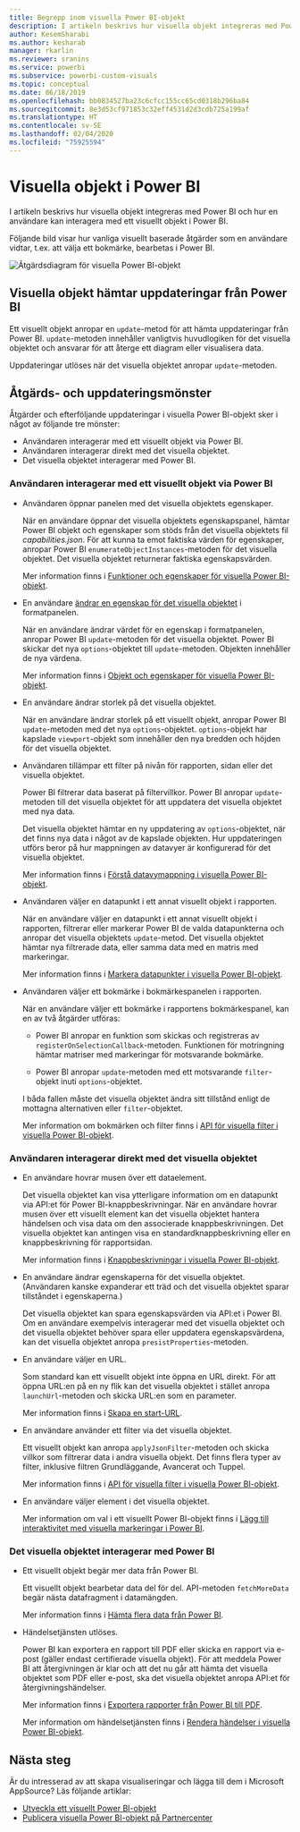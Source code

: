 ```yaml
---
title: Begrepp inom visuella Power BI-objekt
description: I artikeln beskrivs hur visuella objekt integreras med Power BI och hur en användare kan interagera med ett visuellt objekt i Power BI.
author: KesemSharabi
ms.author: kesharab
manager: rkarlin
ms.reviewer: sranins
ms.service: powerbi
ms.subservice: powerbi-custom-visuals
ms.topic: conceptual
ms.date: 06/18/2019
ms.openlocfilehash: bb0834527ba23c6cfcc155cc65cd0318b296ba84
ms.sourcegitcommit: 8e3d53cf971853c32eff4531d2d3cdb725a199af
ms.translationtype: HT
ms.contentlocale: sv-SE
ms.lasthandoff: 02/04/2020
ms.locfileid: "75925594"
---
```

# <a name="visuals-in-power-bi"></a>Visuella objekt i Power BI

I artikeln beskrivs hur visuella objekt integreras med Power BI och hur en användare kan interagera med ett visuellt objekt i Power BI. 

Följande bild visar hur vanliga visuellt baserade åtgärder som en användare vidtar, t.ex. att välja ett bokmärke, bearbetas i Power BI.

![Åtgärdsdiagram för visuella Power BI-objekt](./media/visual-concept.svg)

## <a name="visuals-get-updates-from-power-bi"></a>Visuella objekt hämtar uppdateringar från Power BI

Ett visuellt objekt anropar en `update`-metod för att hämta uppdateringar från Power BI. `update`-metoden innehåller vanligtvis huvudlogiken för det visuella objektet och ansvarar för att återge ett diagram eller visualisera data.

Uppdateringar utlöses när det visuella objektet anropar `update`-metoden.

## <a name="action-and-update-patterns"></a>Åtgärds- och uppdateringsmönster

Åtgärder och efterföljande uppdateringar i visuella Power BI-objekt sker i något av följande tre mönster:

* Användaren interagerar med ett visuellt objekt via Power BI.
* Användaren interagerar direkt med det visuella objektet.
* Det visuella objektet interagerar med Power BI.

### <a name="user-interacts-with-a-visual-through-power-bi"></a>Användaren interagerar med ett visuellt objekt via Power BI

* Användaren öppnar panelen med det visuella objektets egenskaper.

    När en användare öppnar det visuella objektets egenskapspanel, hämtar Power BI objekt och egenskaper som stöds från det visuella objektets fil *capabilities.json*. För att kunna ta emot faktiska värden för egenskaper, anropar Power BI `enumerateObjectInstances`-metoden för det visuella objektet. Det visuella objektet returnerar faktiska egenskapsvärden.

    Mer information finns i [Funktioner och egenskaper för visuella Power BI-objekt](capabilities.md).

* En användare [ändrar en egenskap för det visuella objektet](../../visuals/power-bi-visualization-customize-title-background-and-legend.md) i formatpanelen.

    När en användare ändrar värdet för en egenskap i formatpanelen, anropar Power BI `update`-metoden för det visuella objektet. Power BI skickar det nya `options`-objektet till `update`-metoden. Objekten innehåller de nya värdena.

    Mer information finns i [Objekt och egenskaper för visuella Power BI-objekt](objects-properties.md).

* En användare ändrar storlek på det visuella objektet.

    När en användare ändrar storlek på ett visuellt objekt, anropar Power BI `update`-metoden med det nya `options`-objektet. `options`-objekt har kapslade `viewport`-objekt som innehåller den nya bredden och höjden för det visuella objektet.

* Användaren tillämpar ett filter på nivån för rapporten, sidan eller det visuella objektet.

    Power BI filtrerar data baserat på filtervillkor. Power BI anropar `update`-metoden till det visuella objektet för att uppdatera det visuella objektet med nya data.

    Det visuella objektet hämtar en ny uppdatering av `options`-objektet, när det finns nya data i något av de kapslade objekten. Hur uppdateringen utförs beror på hur mappningen av datavyer är konfigurerad för det visuella objektet.

    Mer information finns i [Förstå datavymappning i visuella Power BI-objekt](dataview-mappings.md).

* Användaren väljer en datapunkt i ett annat visuellt objekt i rapporten.

    När en användare väljer en datapunkt i ett annat visuellt objekt i rapporten, filtrerar eller markerar Power BI de valda datapunkterna och anropar det visuella objektets `update`-metod. Det visuella objektet hämtar nya filtrerade data, eller samma data med en matris med markeringar.

    Mer information finns i [Markera datapunkter i visuella Power BI-objekt](highlight.md).

* Användaren väljer ett bokmärke i bokmärkespanelen i rapporten.

    När en användare väljer ett bokmärke i rapportens bokmärkespanel, kan en av två åtgärder utföras:

    * Power BI anropar en funktion som skickas och registreras av `registerOnSelectionCallback`-metoden. Funktionen för motringning hämtar matriser med markeringar för motsvarande bokmärke.

    * Power BI anropar `update`-metoden med ett motsvarande `filter`-objekt inuti `options`-objektet.

    I båda fallen måste det visuella objektet ändra sitt tillstånd enligt de mottagna alternativen eller `filter`-objektet.

    Mer information om bokmärken och filter finns i [API för visuella filter i visuella Power BI-objekt](filter-api.md).

### <a name="user-interacts-with-the-visual-directly"></a>Användaren interagerar direkt med det visuella objektet

* En användare hovrar musen över ett dataelement.

    Det visuella objektet kan visa ytterligare information om en datapunkt via API:et för Power BI-knappbeskrivningar. När en användare hovrar musen över ett visuellt element kan det visuella objektet hantera händelsen och visa data om den associerade knappbeskrivningen. Det visuella objektet kan antingen visa en standardknappbeskrivning eller en knappbeskrivning för rapportsidan.

    Mer information finns i [Knappbeskrivningar i visuella Power BI-objekt](add-tooltips.md).

* En användare ändrar egenskaperna för det visuella objektet. (Användaren kanske expanderar ett träd och det visuella objektet sparar tillståndet i egenskaperna.)

    Det visuella objektet kan spara egenskapsvärden via API:et i Power BI. Om en användare exempelvis interagerar med det visuella objektet och det visuella objektet behöver spara eller uppdatera egenskapsvärdena, kan det visuella objektet anropa `presistProperties`-metoden.

* En användare väljer en URL.

    Som standard kan ett visuellt objekt inte öppna en URL direkt. För att öppna URL:en på en ny flik kan det visuella objektet i stället anropa `launchUrl`-metoden och skicka URL:en som en parameter.

    Mer information finns i [Skapa en start-URL](launch-url.md).

* En användare använder ett filter via det visuella objektet.

    Ett visuellt objekt kan anropa `applyJsonFilter`-metoden och skicka villkor som filtrerar data i andra visuella objekt. Det finns flera typer av filter, inklusive filtren Grundläggande, Avancerat och Tuppel.

    Mer information finns i [API för visuella filter i visuella Power BI-objekt](filter-api.md).

* En användare väljer element i det visuella objektet.

    Mer information om val i ett visuellt Power BI-objekt finns i [Lägg till interaktivitet med visuella markeringar i Power BI](selection-api.md).

### <a name="visual-interacts-with-power-bi"></a>Det visuella objektet interagerar med Power BI

* Ett visuellt objekt begär mer data från Power BI.

    Ett visuellt objekt bearbetar data del för del. API-metoden `fetchMoreData` begär nästa datafragment i datamängden.

    Mer information finns i [Hämta flera data från Power BI](fetch-more-data.md).

* Händelsetjänsten utlöses.

    Power BI kan exportera en rapport till PDF eller skicka en rapport via e-post (gäller endast certifierade visuella objekt). För att meddela Power BI att återgivningen är klar och att det nu går att hämta det visuella objektet som PDF eller e-post, ska det visuella objektet anropa API:et för återgivningshändelser.

    Mer information finns i [Exportera rapporter från Power BI till PDF](../../consumer/end-user-pdf.md).

    Mer information om händelsetjänsten finns i [Rendera händelser i visuella Power BI-objekt](event-service.md).

## <a name="next-steps"></a>Nästa steg

Är du intresserad av att skapa visualiseringar och lägga till dem i Microsoft AppSource? Läs följande artiklar:

* [Utveckla ett visuellt Power BI-objekt](./custom-visual-develop-tutorial.md)
* [Publicera visuella Power BI-objekt på Partnercenter](../office-store.md)
